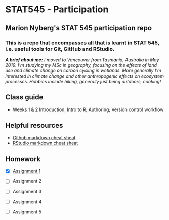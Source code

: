 # STAT545 - Participation
## Marion Nyberg's STAT 545 participation repo
### This is a repo that encompasses all that is learnt in STAT 545, i.e. useful tools for Git, GitHub and RStudio.
*__A brief about me:__ I moved to Vancouver from Tasmania, Australia in May 2019. I'm studying my MSc in geography, focusing on the effects of land use and climate change on carbon cycling in wetlands. More generally I'm interested in climate change and other anthropogenic effects on ecosystem processes. Hobbies include hiking, generally just being outdoors, cooking!*



## Class guide
* [Weeks 1 & 2](https://github.com/mnybe1/STAT545-participation/tree/master/Weeks%201_%26_2)
Introduction; Intro to R; Authoring; Version control workflow

## Helpful resources
* [Github markdown cheat sheat](https://guides.github.com/pdfs/markdown-cheatsheet-online.pdf)
* [RStudio markdown cheat sheat](https://www.rstudio.com/wp-content/uploads/2015/02/rmarkdown-cheatsheet.pdf)

## Homework
- [x] [Assignment 1](https://github.com/mnybe1/STAT545-participation/blob/master/README.md)

- [ ] Assignment 2

- [ ] Assignment 3

- [ ] Assignment 4

- [ ] Assignment 5



